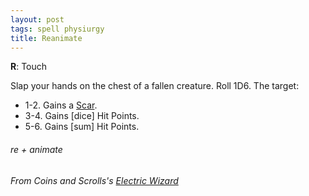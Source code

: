 ```yaml
---
layout: post
tags: spell physiurgy
title: Reanimate
---
```

**R**: Touch

Slap your hands on the chest of a fallen creature. Roll 1D6. The target:
- 1-2. Gains a [Scar](/2020/11/09/base-rules/).
- 3-4. Gains [dice] Hit Points.
- 5-6. Gains [sum] Hit Points.

###### re + animate
###### From Coins and Scrolls's [Electric Wizard](https://coinsandscrolls.blogspot.com/2020/04/osr-class-electric-wizard.html)
